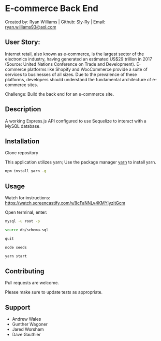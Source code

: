 # E-commerce Back End 
Created by: Ryan Williams | Github: Sly-Ry | Email: ryan.williams93@aol.com

## User Story: 
Internet retail, also known as e-commerce, is the largest sector of the electronics industry, having generated an estimated US$29 trillion in 2017 (Source: United Nations Conference on Trade and Development). E-commerce platforms like Shopify and WooCommerce provide a suite of services to businesses of all sizes. Due to the prevalence of these platforms, developers should understand the fundamental architecture of e-commerce sites.

Challenge: Build the back end for an e-commerce site. 

## Description 

A working Express.js API configured to use Sequelize to interact with a MySQL database.

## Installation

Clone repository

This application utilizes yarn; Use the package manager [yarn](https://yarnpkg.com/getting-started/usage) to install yarn.

```bash
npm install yarn -g
```

## Usage 
Watch for instructions: https://watch.screencastify.com/v/8cFaNNLv4KMYlyzItGcm

Open terminal, enter:
```bash
mysql -u root -p

source db/schema.sql

quit
```

```bash
node seeds

yarn start
```

## Contributing
Pull requests are welcome.

Please make sure to update tests as appropriate.

## Support
- Andrew Wales
- Gunther Wagoner
- Jared Worsham
- Dave Gauthier
